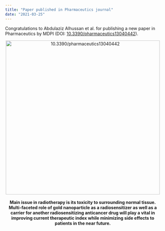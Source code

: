 ```yaml
---
title: "Paper published in Pharmaceutics journal"
date: "2021-03-25"
---
```


Congratulations to Abdulaziz Alhussan et al. for publishing a new paper in Pharmaceutics by MDPI (DOI: <a href="https://doi.org/10.3390/pharmaceutics13040442">10.3390/pharmaceutics13040442</a>).

<center>
<img src="/~devikac/img/publications/pharma-mar-2021.png" alt="10.3390/pharmaceutics13040442" width="500"/>

<br/>
<br/>
<b>
Main issue in radiotherapy is its toxicity to surrounding normal tissue. Multi-faceted role of gold nanoparticle as a radiosensitizer as well as a  carrier for another radiosensitizing anticancer drug will play a vital in improving current therapeutic index while minimizing side effects to patients in the near future.</center></b>
